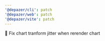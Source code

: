```yaml
---
'@depazer/cli': patch
'@depazer/web': patch
'@depazer/vite': patch
---
```


🐛 Fix chart tranform jitter when rerender chart
